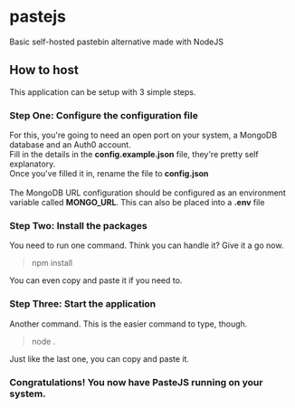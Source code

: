 # pastejs
Basic self-hosted pastebin alternative made with NodeJS

## How to host
This application can be setup with 3 simple steps.

### Step One: Configure the configuration file
For this, you're going to need an open port on your system, a MongoDB database and an Auth0 account.<br>
Fill in the details in the **config.example.json** file, they're pretty self explanatory.<br>
Once you've filled it in, rename the file to **config.json**<br><br>
The MongoDB URL configuration should be configured as an environment variable called **MONGO_URL**. This can also be placed into a **.env** file

### Step Two: Install the packages
You need to run one command. Think you can handle it? Give it a go now.

> npm install

You can even copy and paste it if you need to.

### Step Three: Start the application
Another command. This is the easier command to type, though.

> node .

Just like the last one, you can copy and paste it.

### Congratulations! You now have PasteJS running on your system.

